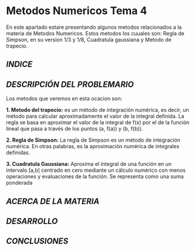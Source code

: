 # Metodos Numericos Tema 4

En este apartado estare presentando algunos metodos relacionados a la materia de Metodos Numericos. Estos metodos los cuuales son: Regla de Simpson, en su version 1/3 y 1/8, Cuadratula gaussiana y Metodo de trapecio.

## _**INDICE**_

## _**DESCRIPCIÓN DEL PROBLEMARIO**_
Los metodos que veremos en esta ocacion son:

**1. Metodo del trapecio:** es un método de integración numérica, es decir, un método para calcular aproximadamente el valor de la integral definida. La regla se basa en aproximar el valor de la integral de f(x) por el de la función lineal que pasa a través de los puntos (a, f(a)) y (b, f(b)).

**2. Regla de Simpson:** La regla de Simpson es un método de integración numérica. En otras palabras, es la aproximación numérica de integrales definidas.

**3. Cuadratula Gaussiana:** Aproxima el integral de una función en un intervalo [a,b] centrado en cero mediante un cálculo numérico con menos operaciones y evaluaciones de la función. Se representa como una suma ponderada

## _**ACERCA DE LA MATERIA**_

## _**DESARROLLO**_

## _**CONCLUSIONES**_
